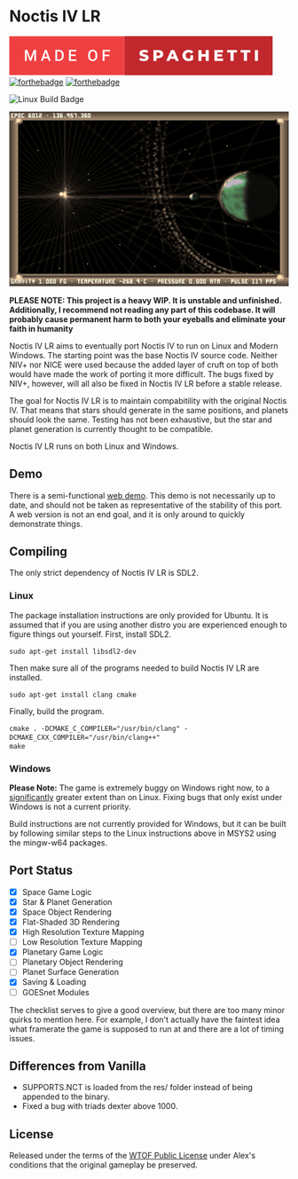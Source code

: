 # Noctis IV LR
![spaghet](doc/img/spaghet.svg)
[![forthebadge](https://forthebadge.com/images/badges/contains-technical-debt.svg)](https://forthebadge.com)
[![forthebadge](https://forthebadge.com/images/badges/designed-in-etch-a-sketch.svg)](https://forthebadge.com)


![Linux Build Badge](https://github.com/dgcole/noctis-iv-lr/workflows/Linux%20Build/badge.svg) 

![Image of Star](doc/img/rings.png)

**PLEASE NOTE: This project is a heavy WIP. It is unstable and unfinished. Additionally, I recommend not reading any part of this codebase. It will probably cause permanent harm to both your eyeballs and eliminate your faith in humanity**

Noctis IV LR aims to eventually port Noctis IV to run on Linux and Modern Windows. The starting point was the base Noctis IV source code. Neither NIV+ nor NICE were used because the added layer of cruft on top of both would have made the work of porting it more difficult. The bugs fixed by NIV+, however, will all also be fixed in Noctis IV LR before a stable release.

The goal for Noctis IV LR is to maintain compabitility with the original Noctis IV. That means that stars should generate in the same positions, and planets should look the same. Testing has not been exhaustive, but the star and planet generation is currently thought to be compatible.

Noctis IV LR runs on both Linux and Windows.

## Demo
There is a semi-functional [web demo](http://users.wpi.edu/~dcole/noctis/). This demo is not necessarily up to date, and should not be taken as representative of the stability of this port. A web version is not an end goal, and it is only around to quickly demonstrate things.

## Compiling
The only strict dependency of Noctis IV LR is SDL2.
### Linux
The package installation instructions are only provided for Ubuntu. It is assumed that if you are using another distro you are experienced enough to figure things out yourself.
First, install SDL2.
```
sudo apt-get install libsdl2-dev
```
Then make sure all of the programs needed to build Noctis IV LR are installed.
```
sudo apt-get install clang cmake
```
Finally, build the program.
```
cmake . -DCMAKE_C_COMPILER="/usr/bin/clang" -DCMAKE_CXX_COMPILER="/usr/bin/clang++"
make
```
### Windows
**Please Note:** The game is extremely buggy on Windows right now, to a [significantly](https://i.imgur.com/9km1Osf.gif) greater extent than on Linux. Fixing bugs that only exist under Windows is not a current priority.

Build instructions are not currently provided for Windows, but it can be built by following similar steps to the Linux instructions above in MSYS2 using the mingw-w64 packages. 

## Port Status
- [x] Space Game Logic
- [x] Star & Planet Generation
- [x] Space Object Rendering
- [x] Flat-Shaded 3D Rendering
- [x] High Resolution Texture Mapping
- [ ] Low Resolution Texture Mapping
- [x] Planetary Game Logic
- [ ] Planetary Object Rendering
- [ ] Planet Surface Generation
- [x] Saving & Loading
- [ ] GOESnet Modules

The checklist serves to give a good overview, but there are too many minor quirks to mention here. For example, I don't actually have the faintest idea what framerate the game is supposed to run at and there are a lot of timing issues.

## Differences from Vanilla
* SUPPORTS.NCT is loaded from the res/ folder instead of being appended to the binary.
* Fixed a bug with triads dexter above 1000. 

## License
Released under the terms of the [WTOF Public License](LICENSE.md) under Alex's conditions that the original gameplay be preserved.
